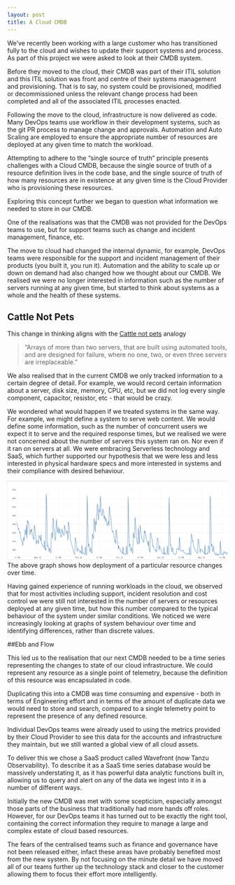 ```yaml
---
layout: post
title: A Cloud CMDB
---
```

We’ve recently been working with a large customer who has transitioned fully to the cloud and wishes to update their support systems and process. As part of this project we were asked to look at their CMDB system.

Before they moved to the cloud, their CMDB was part of their ITIL solution and this ITIL solution was front and centre of their systems management and provisioning. That is to say, no system could be provisioned, modified or decommissioned unless the relevant change process had been completed and all of the associated ITIL processes enacted.

Following the move to the cloud, infrastructure is now delivered as code. Many DevOps teams use workflow in their development systems, such as the git PR process to manage change and approvals. Automation and Auto Scaling are employed to ensure the appropriate number of resources are deployed at any given time to match the workload.

Attempting to adhere to the “single source of truth” principle presents challenges with a Cloud  CMDB, because the single source of truth of a resource definition lives in the code base, and the single source of truth of how many resources are in existence at any given time is the Cloud Provider who is provisioning these resources.

Exploring this concept further we began to question what information we needed to store in our CMDB.

One of the realisations was that the CMDB was not provided for the DevOps teams to use, but for support teams such as change and incident management, finance, etc.

The move to cloud had changed the internal dynamic, for example, DevOps teams were responsible for the support and incident management of their products (you built it, you run it).
Automation and the ability to scale up or down on demand had also changed how we thought about our CMDB. We realised we were no longer interested in information such as the number of servers running at any given time, but started to think about systems as a whole and the health of these systems.

## Cattle Not Pets

This change in thinking aligns with the [Cattle not pets](http://cloudscaling.com/blog/cloud-computing/the-history-of-pets-vs-cattle/) analogy 

>“Arrays of more than two servers, that are built using automated tools, and are designed for failure, where no one, two, or even three servers are irreplaceable.”


We also realised that in the current CMDB we only tracked information to a certain degree of detail. For example, we would record certain information about a server, disk size, memory, CPU, etc, but we did not log every single component, capacitor, resistor, etc - that would be crazy.

We wondered what would happen if we treated systems in the same way. For example, we might define a system to serve web content. We would define some information, such as the number of concurrent users we expect it to serve and the required response times, but we realised we were not concerned about the number of servers this system ran on. Nor even if it ran on servers at all. We were embracing Serverless technology and SaaS, which further supported our hypothesis that we were less and less interested in physical hardware specs and more interested in systems and their compliance with desired behaviour.

![graph showing change in resources over time](/images/resource_ts.png)
The above graph shows how deployment of a particular resource changes over time.


Having gained experience of running workloads in the cloud, we observed that for most activities including support, incident resolution and cost control we were still not interested in the number of servers or resources deployed at any given time, but how this number compared to the typical behaviour of the system under similar conditions. We noticed we were increasingly looking at graphs of system behaviour over time and identifying differences, rather than discrete values.

##Ebb and Flow

This led us to the realisation that our next CMDB needed to be a time series representing the changes to state of our cloud infrastructure. We could represent any resource as a single point of telemetry, because the definition of this resource was encapsulated in code. 

Duplicating this into a CMDB was time consuming and expensive - both in terms of Engineering effort and in terms of the amount of duplicate data we would need to store and search, compared to a single telemetry point to represent the presence of any defined resource.

Individual DevOps teams were already used to using the metrics provided by their Cloud Provider to see this data for the accounts and infrastructure they maintain, but we still wanted a global view of all cloud assets.

To deliver this we chose a SaaS product called Wavefront (now Tanzu Observability). To describe it as a SaaS time series database would be massively understating it, as it has powerful data analytic functions built in, allowing us to query and alert on any of the data we ingest into it in a number of different ways.

Initially the new CMDB was met with some scepticism, especially amongst those parts of the business that traditionally had more hands off roles. However, for our DevOps teams it has turned out to be exactly the right tool, containing the correct information they require to manage a large and complex estate of cloud based resources.

The fears of the centralised teams such as finance and governance have not been released either, infact these areas have probably benefited most from the new system. By not focusing on the minute detail we have moved all of our teams further up the technology stack and closer to the customer allowing them to focus their effort more intelligently.
